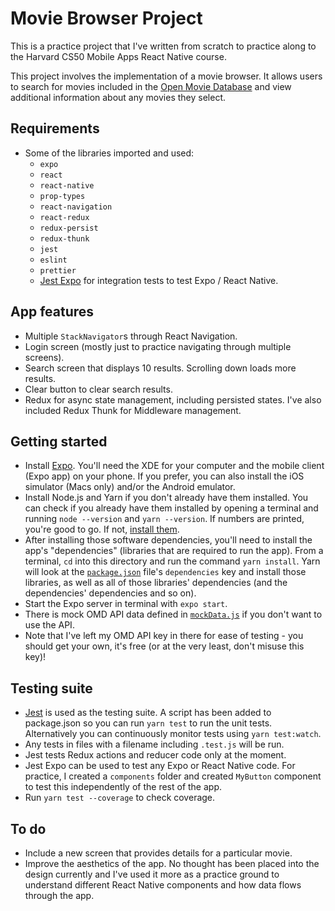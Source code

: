 # Movie Browser Project

This is a practice project that I've written from scratch to practice along to the Harvard CS50 Mobile Apps React Native course.

This project involves the implementation of a movie browser. It allows users to search for movies included in the [Open Movie Database](http://www.omdbapi.com/)
and view additional information about any movies they select.

## Requirements

- Some of the libraries imported and used:
  - `expo`
  - `react`
  - `react-native`
  - `prop-types`
  - `react-navigation`
  - `react-redux`
  - `redux-persist`
  - `redux-thunk`
  - `jest`
  - `eslint`
  - `prettier`
  - [Jest Expo](https://github.com/expo/expo/tree/master/packages/jest-expo) for integration tests to test Expo / React Native.

## App features

- Multiple `StackNavigator`s through React Navigation.
- Login screen (mostly just to practice navigating through multiple screens).
- Search screen that displays 10 results. Scrolling down loads more results.
- Clear button to clear search results.
- Redux for async state management, including persisted states. I've also included Redux Thunk for Middleware management.

## Getting started

- Install [Expo](https://docs.expo.io/versions/latest/get-started/installation/). You'll need the XDE for your computer and the mobile client (Expo app) on your phone. If you prefer, you can also install the iOS simulator (Macs only) and/or the Android emulator.
- Install Node.js and Yarn if you don't already have them installed. You can check if you already have them installed by opening a terminal and running `node --version` and `yarn --version`. If numbers are printed, you're good to go. If not, [install them](https://nodejs.org/en/).
- After installing those software dependencies, you'll need to install the app's
  "dependencies" (libraries that are required to run the app). From a terminal, `cd`
  into this directory and run the command `yarn install`. Yarn will look at the
  [`package.json`](/package.json) file's `dependencies` key and install those
  libraries, as well as all of those libraries' dependencies (and the dependencies'
  dependencies and so on).
- Start the Expo server in terminal with `expo start`.
- There is mock OMD API data defined in [`mockData.js`](./mockData.js) if you don't want to use the API.
- Note that I've left my OMD API key in there for ease of testing - you should get your own, it's free (or at the very least, don't misuse this key)!

## Testing suite

- [Jest](https://jestjs.io/) is used as the testing suite. A script has been added to package.json so you can run `yarn test` to run the unit tests. Alternatively you can continuously monitor tests using `yarn test:watch`.
- Any tests in files with a filename including `.test.js` will be run.
- Jest tests Redux actions and reducer code only at the moment.
- Jest Expo can be used to test any Expo or React Native code. For practice, I created a `components` folder and created `MyButton` component to test this independently of the rest of the app.
- Run `yarn test --coverage` to check coverage.

## To do

- Include a new screen that provides details for a particular movie.
- Improve the aesthetics of the app. No thought has been placed into the design currently and I've used it more as a practice ground to understand different React Native components and how data flows through the app.

